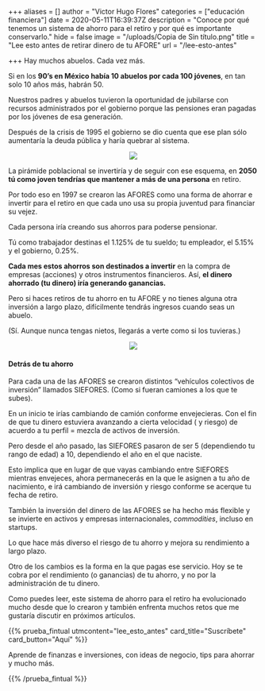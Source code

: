 +++
aliases = []
author = "Victor Hugo Flores"
categories = ["educación financiera"]
date = 2020-05-11T16:39:37Z
description = "Conoce por qué tenemos un sistema de ahorro para el retiro y por qué es importante conservarlo."
hide = false
image = "/uploads/Copia de Sin título.png"
title = "Lee esto antes de retirar dinero de tu AFORE"
url = "/lee-esto-antes"

+++
Hay muchos abuelos. Cada vez más.

Si en los **90’s en México había 10 abuelos por cada 100 jóvenes**, en tan solo 10 años más, habrán 50.

Nuestros padres y abuelos tuvieron la oportunidad de jubilarse con recursos administrados por el gobierno porque las pensiones eran pagadas por los jóvenes de esa generación.

Después de la crisis de 1995 el gobierno se dio cuenta que ese plan sólo aumentaría la deuda pública y haría quebrar al sistema.

<div style="text-align:center"> <figure> <img src="/uploads/giphy (6)-2.gif"> </figure> </div>

La pirámide poblacional se invertiría y de seguir con ese esquema, en **2050** **tú como joven tendrías que mantener a más de una persona** en retiro.

Por todo eso en 1997 se crearon las AFORES como una forma de ahorrar e invertir para el retiro en que cada uno usa su propia juventud para financiar su vejez.

Cada persona iría creando sus ahorros para poderse pensionar.

Tú como trabajador destinas el 1.125% de tu sueldo; tu empleador, el 5.15% y el gobierno, 0.25%.

**Cada mes estos ahorros son destinados a invertir** en la compra de empresas (acciones) y otros instrumentos financieros. Así, **el dinero ahorrado (tu dinero) iría generando ganancias.**

Pero si haces retiros de tu ahorro en tu AFORE y no tienes alguna otra inversión a largo plazo, difícilmente tendrás ingresos cuando seas un abuelo.

(Sí. Aunque nunca tengas nietos, llegarás a verte como si los tuvieras.)

<div style="text-align:center"> <figure> <img src="/uploads/Envejecer.gif"> </figure> </div>

#### Detrás de tu ahorro

Para cada una de las AFORES se crearon distintos “vehículos colectivos de inversión” llamados SIEFORES. (Como si fueran camiones a los que te subes).

En un inicio te irías cambiando de camión conforme envejecieras. Con el fin de que tu dinero estuviera avanzando a cierta velocidad ( y riesgo) de acuerdo a tu perfil = mezcla de activos de inversión.

Pero desde el año pasado, las SIEFORES pasaron de ser 5 (dependiendo tu rango de edad) a 10, dependiendo el año en el que naciste.

Esto implica que en lugar de que vayas cambiando entre SIEFORES mientras envejeces, ahora permanecerás en la que le asignen a tu año de nacimiento, e irá cambiando de inversión y riesgo conforme se acerque tu fecha de retiro.

También la inversión del dinero de las AFORES se ha hecho más flexible y se invierte en activos y empresas internacionales, _commodities_, incluso en startups.

Lo que hace más diverso el riesgo de tu ahorro y mejora su rendimiento a largo plazo.

Otro de los cambios es la forma en la que pagas ese servicio. Hoy se te cobra por el rendimiento (o ganancias) de tu ahorro, y no por la administración de tu dinero.

Como puedes leer, este sistema de ahorro para el retiro ha evolucionado mucho desde que lo crearon y también enfrenta muchos retos que me gustaría discutir en próximos artículos.

{{% prueba_fintual
utmcontent="lee_esto_antes"
card_title="Suscríbete"
card_button="Aquí" %}}

Aprende de finanzas e inversiones, con ideas de negocio, tips para ahorrar y mucho más.

{{% /prueba_fintual %}}
